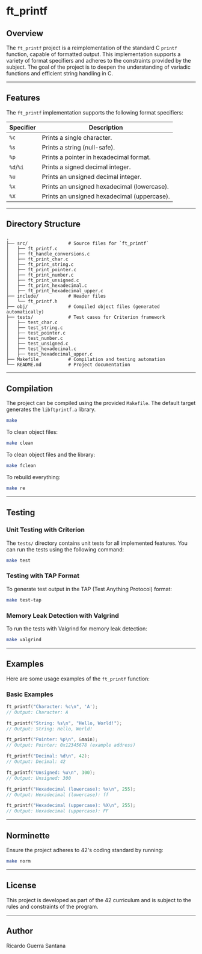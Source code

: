 # ft_printf

## Overview
The `ft_printf` project is a reimplementation of the standard C `printf` function, capable of formatted output. This implementation supports a variety of format specifiers and adheres to the constraints provided by the subject. The goal of the project is to deepen the understanding of variadic functions and efficient string handling in C.

---

## Features
The `ft_printf` implementation supports the following format specifiers:

| Specifier | Description                                   |
|-----------|-----------------------------------------------|
| `%c`      | Prints a single character.                   |
| `%s`      | Prints a string (null-safe).                 |
| `%p`      | Prints a pointer in hexadecimal format.      |
| `%d`/`%i` | Prints a signed decimal integer.             |
| `%u`      | Prints an unsigned decimal integer.          |
| `%x`      | Prints an unsigned hexadecimal (lowercase).  |
| `%X`      | Prints an unsigned hexadecimal (uppercase).  |

---

## Directory Structure

```
.
├── src/               # Source files for `ft_printf`
│   ├── ft_printf.c
│   ├── ft_handle_conversions.c
│   ├── ft_print_char.c
│   ├── ft_print_string.c
│   ├── ft_print_pointer.c
│   ├── ft_print_number.c
│   ├── ft_print_unsigned.c
│   ├── ft_print_hexadecimal.c
│   ├── ft_print_hexadecimal_upper.c
├── include/           # Header files
│   └── ft_printf.h
├── obj/               # Compiled object files (generated automatically)
├── tests/             # Test cases for Criterion framework
│   ├── test_char.c
│   ├── test_string.c
│   ├── test_pointer.c
│   ├── test_number.c
│   ├── test_unsigned.c
│   ├── test_hexadecimal.c
│   ├── test_hexadecimal_upper.c
├── Makefile           # Compilation and testing automation
└── README.md          # Project documentation
```

---

## Compilation
The project can be compiled using the provided `Makefile`. The default target generates the `libftprintf.a` library.

```bash
make
```

To clean object files:
```bash
make clean
```

To clean object files and the library:
```bash
make fclean
```

To rebuild everything:
```bash
make re
```

---

## Testing

### Unit Testing with Criterion
The `tests/` directory contains unit tests for all implemented features. You can run the tests using the following command:

```bash
make test
```

### Testing with TAP Format
To generate test output in the TAP (Test Anything Protocol) format:
```bash
make test-tap
```

### Memory Leak Detection with Valgrind
To run the tests with Valgrind for memory leak detection:
```bash
make valgrind
```

---

## Examples
Here are some usage examples of the `ft_printf` function:

### Basic Examples
```c
ft_printf("Character: %c\n", 'A');
// Output: Character: A

ft_printf("String: %s\n", "Hello, World!");
// Output: String: Hello, World!

ft_printf("Pointer: %p\n", &main);
// Output: Pointer: 0x12345678 (example address)

ft_printf("Decimal: %d\n", 42);
// Output: Decimal: 42

ft_printf("Unsigned: %u\n", 300);
// Output: Unsigned: 300

ft_printf("Hexadecimal (lowercase): %x\n", 255);
// Output: Hexadecimal (lowercase): ff

ft_printf("Hexadecimal (uppercase): %X\n", 255);
// Output: Hexadecimal (uppercase): FF
```

---

## Norminette
Ensure the project adheres to 42's coding standard by running:

```bash
make norm
```

---

## License
This project is developed as part of the 42 curriculum and is subject to the rules and constraints of the program.

---

## Author
Ricardo Guerra Santana
